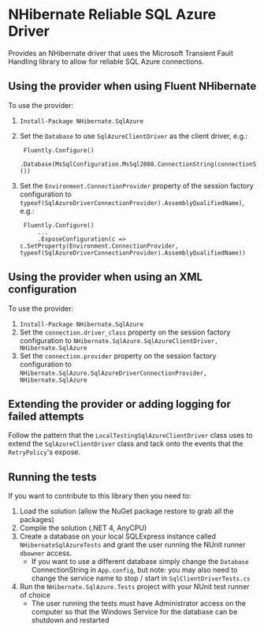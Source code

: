 ﻿NHibernate Reliable SQL Azure Driver
====================================

Provides an NHibernate driver that uses the Microsoft Transient Fault Handling library to allow for reliable SQL Azure connections.

Using the provider when using Fluent NHibernate
-----------------------------------------------

To use the provider:

1. `Install-Package NHibernate.SqlAzure`
2. Set the `Database` to use `SqlAzureClientDriver` as the client driver, e.g.:

        Fluently.Configure()
            .Database(MsSqlConfiguration.MsSql2008.ConnectionString(connectionString).Driver<SqlAzureClientDriver>())
3. Set the `Environment.ConnectionProvider` property of the session factory configuration to `typeof(SqlAzureDriverConnectionProvider).AssemblyQualifiedName)`, e.g.:

        Fluently.Configure()
            ...
            .ExposeConfiguration(c => c.SetProperty(Environment.ConnectionProvider, typeof(SqlAzureDriverConnectionProvider).AssemblyQualifiedName))


Using the provider when using an XML configuration
--------------------------------------------------

To use the provider:

1. `Install-Package NHibernate.SqlAzure`
2. Set the `connection.driver_class` property on the session factory configuration to `NHibernate.SqlAzure.SqlAzureClientDriver, NHibernate.SqlAzure`
3. Set the `connection.provider` property on the session factory configuration to `NHibernate.SqlAzure.SqlAzureDriverConnectionProvider, NHibernate.SqlAzure`

Extending the provider or adding logging for failed attempts
------------------------------------------------------------

Follow the pattern that the `LocalTestingSqlAzureClientDriver` class uses to extend the `SqlAzureClientDriver` class and tack onto the events that the `RetryPolicy`'s expose.

Running the tests
-----------------

If you want to contribute to this library then you need to:

1. Load the solution (allow the NuGet package restore to grab all the packages)
2. Compile the solution (.NET 4, AnyCPU)
3. Create a database on your local SQLExpress instance called `NHibernateSqlAzureTests` and grant the user running the NUnit runner `dbowner` access.
    * If you want to use a different database simply change the `Database` ConnectionString in `App.config`, but note: you may also need to change the service name to stop / start in `SqlClientDriverTests.cs`
4. Run the `NHibernate.SqlAzure.Tests` project with your NUnit test runner of choice
    * The user running the tests must have Administrator access on the computer so that the Windows Service for the database can be shutdown and restarted

